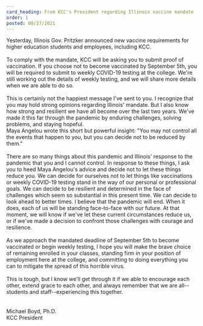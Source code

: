 ```yaml
---
card_heading: From KCC's President regarding Illinois vaccine mandate
order: 1
posted: 08/27/2021
---
```


<div><div><div><div>Yesterday, Illinois Gov. Pritzker announced new vaccine requirements for higher education students and employees, including KCC.</div><div>&nbsp;</div><div>To comply with the mandate, KCC will be asking you to submit proof of vaccination. If you choose not to become vaccinated by September 5th, you will be required to submit to weekly COVID-19 testing at the college. We're still working out the details of weekly testing, and we will share more details when we are able to do so.</div><div>&nbsp;</div><div>This is certainly not the happiest message I've sent to you. I recognize that you may hold strong opinions regarding Illinois' mandate. But I also know how strong and resilient we have all become over the last two years. We've made it this far through the pandemic by enduring challenges, solving problems, and staying hopeful.</div><div>Maya Angelou wrote this short but powerful insight: "You may not control all the events that happen to you, but you can decide not to be reduced by them."</div><div>&nbsp;</div><div>There are so many things about this pandemic and Illinois' response to the pandemic that you and I cannot control. In response to these things, I ask you to heed Maya Angelou's advice and decide not to let these things reduce you. We can decide for ourselves not to let things like vaccinations or weekly COVID-19 testing stand in the way of our personal or professional goals. We can decide to be resilient and determined in the face of challenges which seem so substantial in this present time. We can decide to look ahead to better times. I believe that the pandemic will end. When it does, each of us will be standing face-to-face with our future. At that moment, we will know if we've let these current circumstances reduce us, or if we've made a decision to confront those challenges with courage and resilience.</div><div>&nbsp;</div><div>As we approach the mandated deadline of September 5th to become vaccinated or begin weekly testing, I hope you will make the brave choice of remaining enrolled in your classes, standing firm in your position of employment here at the college, and committing to doing everything you can to mitigate the spread of this horrible virus.</div><div>&nbsp;</div><div>This is tough, but I know we'll get through it if we able to encourage each other, extend grace to each other, and always remember that we are all--students and staff--experiencing this together.</div></div></div></div>

<div><div>&nbsp;</div><div>&nbsp;</div><div>Michael Boyd, Ph.D.</div><div>KCC President</div></div>
